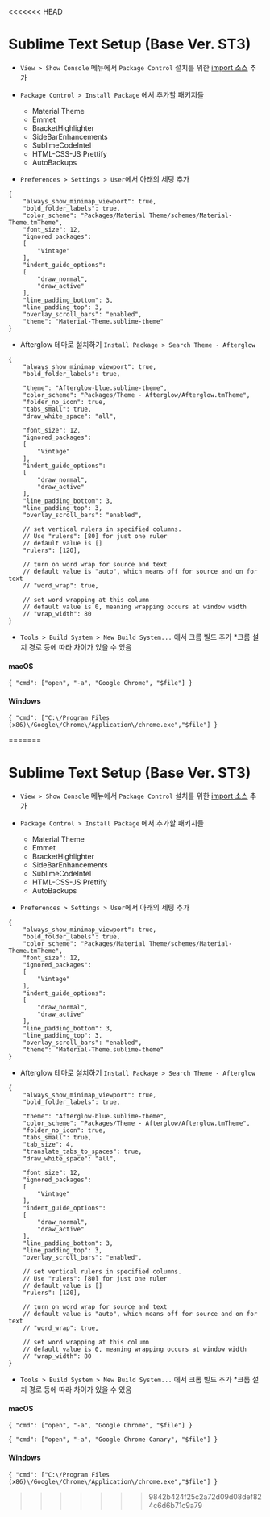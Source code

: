 <<<<<<< HEAD
# Sublime Text Setup (Base Ver. ST3)

- `View > Show Console` 메뉴에서 `Package Control` 설치를 위한 [import 소스](https://packagecontrol.io/installation) 추가

- `Package Control > Install Package` 에서 추가할 패키지들
	- Material Theme
	- Emmet
	- BracketHighlighter
	- SideBarEnhancements
	- SublimeCodeIntel
	- HTML-CSS-JS Prettify
	- AutoBackups

- `Preferences > Settings > User`에서 아래의 세팅 추가

```
{
    "always_show_minimap_viewport": true,
    "bold_folder_labels": true,
    "color_scheme": "Packages/Material Theme/schemes/Material-Theme.tmTheme",
    "font_size": 12,
    "ignored_packages":
    [
        "Vintage"
    ],
    "indent_guide_options":
    [
        "draw_normal",
        "draw_active"
    ],
    "line_padding_bottom": 3,
    "line_padding_top": 3,
    "overlay_scroll_bars": "enabled",
    "theme": "Material-Theme.sublime-theme"
}
```

- Afterglow 테마로 설치하기 `Install Package > Search Theme - Afterglow`

```
{
	"always_show_minimap_viewport": true,
	"bold_folder_labels": true,

    "theme": "Afterglow-blue.sublime-theme",
    "color_scheme": "Packages/Theme - Afterglow/Afterglow.tmTheme",
    "folder_no_icon": true,
    "tabs_small": true,
    "draw_white_space": "all",

	"font_size": 12,
	"ignored_packages":
	[
		"Vintage"
	],
	"indent_guide_options":
	[
		"draw_normal",
		"draw_active"
	],
	"line_padding_bottom": 3,
	"line_padding_top": 3,
	"overlay_scroll_bars": "enabled",

	// set vertical rulers in specified columns.
    // Use "rulers": [80] for just one ruler
    // default value is []
    "rulers": [120],

    // turn on word wrap for source and text
    // default value is "auto", which means off for source and on for text
    // "word_wrap": true,

    // set word wrapping at this column
    // default value is 0, meaning wrapping occurs at window width
    // "wrap_width": 80
}

```

- `Tools > Build System > New Build System...` 에서 크롬 빌드 추가 *크롬 설치 경로 등에 따라 차이가 있을 수 있음


#### macOS
```
{ "cmd": ["open", "-a", "Google Chrome", "$file"] }
```

#### Windows
```
{ "cmd": ["C:\/Program Files (x86)\/Google\/Chrome\/Application\/chrome.exe","$file"] }
```
=======
# Sublime Text Setup (Base Ver. ST3)

- `View > Show Console` 메뉴에서 `Package Control` 설치를 위한 [import 소스](https://packagecontrol.io/installation) 추가

- `Package Control > Install Package` 에서 추가할 패키지들
	- Material Theme
	- Emmet
	- BracketHighlighter
	- SideBarEnhancements
	- SublimeCodeIntel
	- HTML-CSS-JS Prettify
	- AutoBackups

- `Preferences > Settings > User`에서 아래의 세팅 추가

```
{
    "always_show_minimap_viewport": true,
    "bold_folder_labels": true,
    "color_scheme": "Packages/Material Theme/schemes/Material-Theme.tmTheme",
    "font_size": 12,
    "ignored_packages":
    [
        "Vintage"
    ],
    "indent_guide_options":
    [
        "draw_normal",
        "draw_active"
    ],
    "line_padding_bottom": 3,
    "line_padding_top": 3,
    "overlay_scroll_bars": "enabled",
    "theme": "Material-Theme.sublime-theme"
}
```

- Afterglow 테마로 설치하기 `Install Package > Search Theme - Afterglow`

```
{
	"always_show_minimap_viewport": true,
	"bold_folder_labels": true,

    "theme": "Afterglow-blue.sublime-theme",
    "color_scheme": "Packages/Theme - Afterglow/Afterglow.tmTheme",
    "folder_no_icon": true,
    "tabs_small": true,
    "tab_size": 4,
    "translate_tabs_to_spaces": true,
    "draw_white_space": "all",

	"font_size": 12,
	"ignored_packages":
	[
		"Vintage"
	],
	"indent_guide_options":
	[
		"draw_normal",
		"draw_active"
	],
	"line_padding_bottom": 3,
	"line_padding_top": 3,
	"overlay_scroll_bars": "enabled",

	// set vertical rulers in specified columns.
    // Use "rulers": [80] for just one ruler
    // default value is []
    "rulers": [120],

    // turn on word wrap for source and text
    // default value is "auto", which means off for source and on for text
    // "word_wrap": true,

    // set word wrapping at this column
    // default value is 0, meaning wrapping occurs at window width
    // "wrap_width": 80
}

```

- `Tools > Build System > New Build System...` 에서 크롬 빌드 추가 *크롬 설치 경로 등에 따라 차이가 있을 수 있음


#### macOS
```
{ "cmd": ["open", "-a", "Google Chrome", "$file"] }
```

```
{ "cmd": ["open", "-a", "Google Chrome Canary", "$file"] }
```

#### Windows
```
{ "cmd": ["C:\/Program Files (x86)\/Google\/Chrome\/Application\/chrome.exe","$file"] }
```
>>>>>>> 9842b424f25c2a72d09d08def824c6d6b71c9a79
